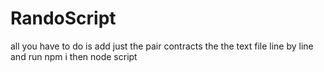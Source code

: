 # RandoScript

all you have to do is add just the pair contracts the the text file line by line and run npm i then node script
